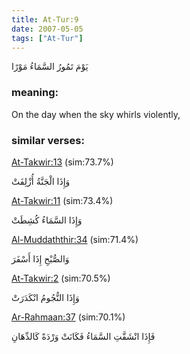 ```yaml
---
title: At-Tur:9
date: 2007-05-05
tags: ["At-Tur"]
---
```

يَوْمَ تَمُورُ السَّمَاءُ مَوْرًا
### meaning: 
On the day when the sky whirls violently,
### similar verses: 

[At-Takwir:13](/81/13) (sim:73.7%)

وَإِذَا الْجَنَّةُ أُزْلِفَتْ

[At-Takwir:11](/81/11) (sim:73.4%)

وَإِذَا السَّمَاءُ كُشِطَتْ

[Al-Muddaththir:34](/74/34) (sim:71.4%)

وَالصُّبْحِ إِذَا أَسْفَرَ

[At-Takwir:2](/81/2) (sim:70.5%)

وَإِذَا النُّجُومُ انْكَدَرَتْ

[Ar-Rahmaan:37](/55/37) (sim:70.1%)

فَإِذَا انْشَقَّتِ السَّمَاءُ فَكَانَتْ وَرْدَةً كَالدِّهَانِ
